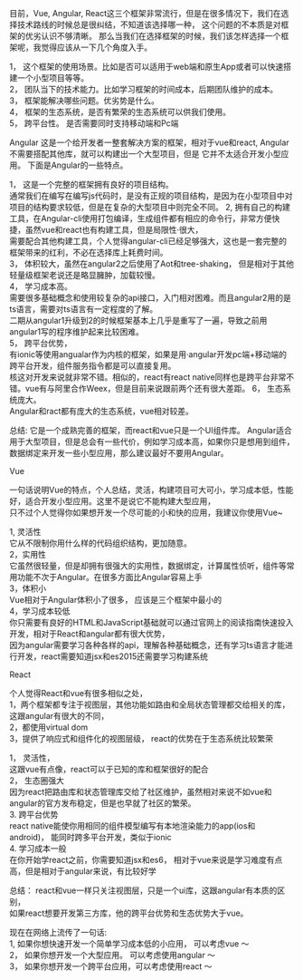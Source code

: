 
目前，Vue, Angular, React这三个框架非常流行，但是在很多情况下，我们在选择技术路线的时候总是很纠结，不知道该选择哪一种，
这个问题的不本质是对框架的优劣认识不够清晰。
那么当我们在选择框架的时候，我们该怎样选择一个框架呢，我觉得应该从一下几个角度入手。

  1， 这个框架的使用场景。比如是否可以适用于web端和原生App或者可以快速搭建一个小型项目等等。  
  2， 团队当下的技术能力。比如学习框架的时间成本，后期团队维护的成本。  
  3， 框架能解决哪些问题。优劣势是什么。  
  4， 框架的生态系统，是否有繁荣的生态系统可以供我们使用。  
  5， 跨平台性。 是否需要同时支持移动端和Pc端  

Angular
这是一个给开发者一整套解决方案的框架，相对于vue和react, Angular不需要搭配其他库，就可以构建出一个大型项目，但是
它并不太适合开发小型应用。 下面是Angular的一些特点。  

1， 这是一个完整的框架拥有良好的项目结构。   
    通常我们在编写在编写js代码时，是没有正规的项目结构，是因为在小型项目中对项目的结构要求较低，但是在复杂的大型项目中则完全不同。
2,  拥有自己的构建工具，在Angular-cli使用打包编译，生成组件都有相应的命令行，非常方便快捷，虽然vue和react也有构建工具，但是局限性·很大，  
    需要配合其他构建工具，个人觉得angular-cli已经足够强大，这也是一套完整的框架带来的红利，不必在选择库上耗费时间。  
3， 体积较大，虽然在angular2之后使用了Aot和tree-shaking， 但是相对于其他轻量级框架老说还是略显臃肿，加载较慢。  
4， 学习成本高。  
    需要很多基础概念和使用较复杂的api接口，入门相对困难。而且angular2用的是ts语言，需要对ts语言有一定程度的了解。  
    二期从angular1升级到2的时候框架基本上几乎是重写了一遍，导致之前用angular1写的程序维护起来比较困难。  
5， 跨平台优势，   
    有ionic等使用angualar作为内核的框架，如果是用·angular开发pc端+移动端的跨平台开发，组件服务指令都是可以直接复用。  
    核这对开发来说就非常不错。相似的，react有react native同样也是跨平台非常不错。vue有与阿里合作Weex，但是目前来说跟前两个还有很大差距。 
6， 生态系统庞大。  
    Angular和ract都有庞大的生态系统，vue相对较差。  
    
总结: 它是一个成熟完善的框架，而react和vue只是一个UI组件库。 Angular适合用于大型项目，但是总会有一些代价，例如学习成本高，如果你只是想用到组件，
      数据绑定来开发一些小型应用，那么建议最好不要用Angular。  
      
Vue

一句话说明Vue的特点，个人总结，灵活，构建项目可大可小，学习成本低，性能好，适合开发小型应用。这里不是说它不能构建大型应用，  
只不过个人觉得你如果想开发一个尽可能的小和快的应用，我建议你使用Vue~

1, 灵活性   
   它从不限制你用什么样的代码组织结构，更加随意。  
2，实用性  
   它虽然很轻量，但是却拥有很强大的实用性，数据绑定，计算属性侦听，组件等常用功能不次于Angular。在很多方面比Angular容易上手  
3，体积小  
   Vue相对于Angular体积小了很多， 应该是三个框架中最小的  
4，学习成本较低  
   你只需要有良好的HTML和JavaScript基础就可以通过官网上的阅读指南快速投入开发，相对于React和angular都有很大优势，  
   因为angular需要学习各种各样的api，理解各种基础概念，还有学习ts语言才能进行开发，react需要知道jsx和es2015还需要学习构建系统  


React

个人觉得React和vue有很多相似之处，  
    1，两个框架都专注于视图层，其他功能如路由和全局状态管理都交给相关的库，这跟angular有很大的不同，  
    2，都使用virtual dom  
    3，提供了响应式和组件化的视图层级， react的优势在于生态系统比较繁荣  
   
1， 灵活性，   
    这跟vue有点像，react可以于已知的库和框架很好的配合  
2， 生态圈强大   
    因为react把路由库和状态管理库交给了社区维护，虽然相对来说不如vue和angular的官方发布稳定，但是也早就了社区的繁荣。  
3.  跨平台优势  
    react native能使你用相同的组件模型编写有本地渲染能力的app(ios和android)， 能同时跨多平台开发，类似于ionic  
4.  学习成本一般  
    在你开始学react之前，你需要知道jsx和es6， 相对于vue来说是学习难度有点高，但是相对于angular来说，有比较好学  
    
总结： react和vue一样只关注视图层，只是一个ui库，这跟angular有本质的区别，  
      如果react想要开发第三方库，他的跨平台优势和生态优势大于vue。  
      

现在在网络上流传了一句话:  
1, 如果你想快速开发一个简单学习成本低的小应用， 可以考虑vue ～  
2， 如果你想开发一个大型应用。 可以考虑使用angular ～  
3， 如果你想开发一个跨平台应用，可以考虑使用react ～  

















    
